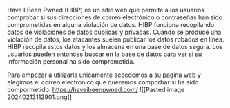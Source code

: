 Have I Been Pwned (HIBP) es un sitio web que permite a los usuarios comprobar si sus direcciones de correo electrónico o contraseñas han sido comprometidas en alguna violación de datos.
HIBP funciona recopilando datos de violaciones de datos públicas y privadas. Cuando se produce una violación de datos, los atacantes suelen publicar los datos robados en línea. HIBP recopila estos datos y los almacena en una base de datos segura. Los usuarios pueden entonces buscar en la base de datos para ver si su información personal ha sido comprometida.

Para empezar a utilizarla unicamente accedemos a su pagina web y elegimos el correo electronico que queremos comporbar si ha sido compormetido.
https://haveibeenpwned.com/
![[Pasted image 20240213112901.png]]